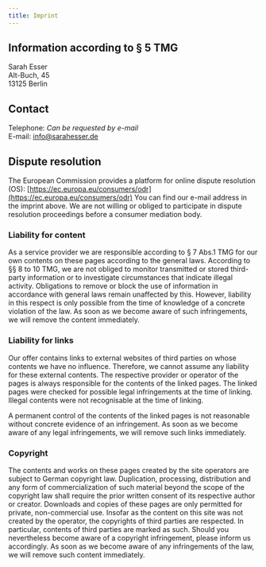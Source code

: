 ```yaml
---
title: Imprint
---
```

## Information according to § 5 TMG

Sarah Esser\
Alt-Buch, 45\
13125 Berlin

## Contact

Telephone: *Can be requested by e-mail*\
E-mail: info@sarahesser.de

## Dispute resolution

The European Commission provides a platform for online dispute resolution (OS):
[https://ec.europa.eu/consumers/odr](https://ec.europa.eu/consumers/odr)
You can find our e-mail address in the imprint above.
We are not willing or obliged to participate in dispute resolution proceedings before a consumer mediation body.

### Liability for content

As a service provider we are responsible according to § 7 Abs.1 TMG for our own contents on these pages according to the general laws. 
According to §§ 8 to 10 TMG, we are not obliged to monitor transmitted or stored third-party information or to investigate circumstances that indicate illegal activity.
Obligations to remove or block the use of information in accordance with general laws remain unaffected by this. 
However, liability in this respect is only possible from the time of knowledge of a concrete violation of the law. As soon as we become aware of such infringements, we will remove the content immediately.

### Liability for links

Our offer contains links to external websites of third parties on whose contents we have no influence.
Therefore, we cannot assume any liability for these external contents.
The respective provider or operator of the pages is always responsible for the contents of the linked pages.
The linked pages were checked for possible legal infringements at the time of linking. 
Illegal contents were not recognisable at the time of linking.

A permanent control of the contents of the linked pages is not reasonable without concrete evidence of an infringement. 
As soon as we become aware of any legal infringements, we will remove such links immediately.

### Copyright

The contents and works on these pages created by the site operators are subject to German copyright law. 
Duplication, processing, distribution and any form of commercialization of such material beyond the scope of the copyright law shall require the prior written consent of its respective author or creator.
Downloads and copies of these pages are only permitted for private, non-commercial use.
Insofar as the content on this site was not created by the operator, the copyrights of third parties are respected.
In particular, contents of third parties are marked as such. Should you nevertheless become aware of a copyright infringement, please inform us accordingly. 
As soon as we become aware of any infringements of the law, we will remove such content immediately.
